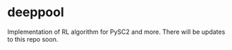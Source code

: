# deeppool
Implementation of RL algorithm for PySC2 and more. 
There will be updates to this repo soon.

